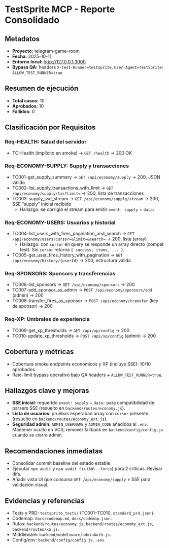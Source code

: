 # TestSprite MCP - Reporte Consolidado

## Metadatos
- **Proyecto:** telegram-game-room
- **Fecha:** 2025-10-11
- **Entorno local:** http://127.0.0.1:3000
- **Bypass QA:** headers `X-Test-Runner=testsprite`, `User-Agent=TestSprite`; `ALLOW_TEST_RUNNER=true`

## Resumen de ejecución
- **Total casos:** 10
- **Aprobados:** 10
- **Fallidos:** 0

## Clasificación por Requisitos

### Req-HEALTH: Salud del servidor
- TC-Health (implícito en smoke) → `GET /health` → 200 OK

### Req-ECONOMY-SUPPLY: Supply y transacciones
- TC001-get_supply_summary → `GET /api/economy/supply` → 200, JSON válido
- TC002-list_supply_transactions_with_limit → `GET /api/economy/supply/txs?limit=` → 200, lista de transacciones
- TC003-supply_sse_stream → `GET /api/economy/supply/stream` → 200, SSE “supply” inicial recibido
  - Hallazgo: se corrigió el stream para emitir `event: supply` + `data:`

### Req-ECONOMY-USERS: Usuarios y historial
- TC004-list_users_with_fires_pagination_and_search → `GET /api/economy/users?cursor=&limit=&search=` → 200, lista (array)
  - Hallazgo: con `cursor` en query se responde un array directo (compat test). Sin `cursor` retorna `{ success, items, ... }`.
- TC005-get_user_fires_history_with_pagination → `GET /api/economy/history/{userId}` → 200, estructura válida

### Req-SPONSORS: Sponsors y transferencias
- TC006-list_sponsors → `GET /api/economy/sponsors` → 200
- TC007-add_sponsor_as_admin → `POST /api/economy/sponsors/add` (admin) → 200
- TC008-transfer_fires_as_sponsor → `POST /api/economy/transfer` (key de sponsor) → 200

### Req-XP: Umbrales de experiencia
- TC009-get_xp_thresholds → `GET /api/xp/config` → 200
- TC010-update_xp_thresholds → `POST /api/xp/config` (admin) → 200

## Cobertura y métricas
- Cobertura smoke endpoints económicos y XP (incluye SSE): 10/10 aprobados.
- Rate-limit bypass operativo bajo QA headers + `ALLOW_TEST_RUNNER=true`.

## Hallazgos clave y mejoras
- **SSE inicial**: requerido `event: supply` + `data:` para compatibilidad de parsers SSE (resuelto en `backend/routes/economy.js`).
- **Lista de usuarios**: pruebas esperaban array con `cursor` presente (resuelto en `backend/routes/economy_ext.js`).
- **Seguridad admin**: `ADMIN_USERNAME` y `ADMIN_CODE` añadidos al `.env`. Mantener oculto en VCS; remover fallback en `backend/config/config.js` cuando se cierre admin.

## Recomendaciones inmediatas
- Consolidar commit baseline del estado estable.
- Ejecutar `npm audit` y `npm audit fix` (sin `--force`) para 2 críticas. Revisar difs.
- Añadir vista UI que consuma `GET /api/economy/supply` + SSE para validación visual.

## Evidencias y referencias
- Tests y PRD: `testsprite_tests/` (TC001–TC010, `standard_prd.json`).
- Codemap: `docs/codemap.md`, `docs/codemap.json`.
- Rutas: `backend/routes/economy.js`, `backend/routes/economy_ext.js`, `backend/routes/xp.js`.
- Middleware: `backend/middleware/adminAuth.js`.
- Config/env: `backend/config/config.js`, `.env`.
